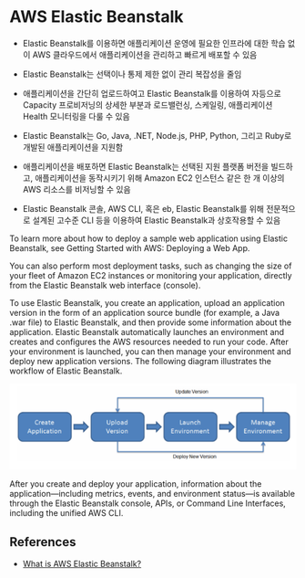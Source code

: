# AWS Elastic Beanstalk

- Elastic Beanstalk를 이용하면 애플리케이션 운영에 필요한 인프라에 대한 학습 없이 AWS 클라우드에서 애플리케이션을 관리하고 빠르게 배포할 수 있음
- Elastic Beanstalk는 선택이나 통제 제한 없이 관리 복잡성을 줄임
- 애플리케이션을 간단히 업로드하여고 Elastic Beanstalk를 이용하여 자등으로 Capacity 프로비저닝의 상세한 부분과 로드밸런싱, 스케일링, 애플리케이션 Health 모니터링을 다룰 수 있음

- Elastic Beanstalk는 Go, Java, .NET, Node.js, PHP, Python, 그리고 Ruby로 개발된 애플리케이션을 지원함
- 애플리케이션을 배포하면 Elastic Beanstalk는 선택된 지원 플랫폼 버전을 빌드하고, 애플리케이션을 동작시키기 위해 Amazon EC2 인스턴스 같은 한 개 이상의 AWS 리소스를 비저닝할 수 있음

- Elastic Beanstalk 콘솔, AWS CLI, 혹은 eb, Elastic Beanstalk를 위해 전문적으로 설계된 고수준 CLI 등을 이용하여 Elastic Beanstalk과 상호작용할 수 있음

To learn more about how to deploy a sample web application using Elastic Beanstalk, see Getting Started with AWS: Deploying a Web App.

You can also perform most deployment tasks, such as changing the size of your fleet of Amazon EC2 instances or monitoring your application, directly from the Elastic Beanstalk web interface (console).

To use Elastic Beanstalk, you create an application, upload an application version in the form of an application source bundle (for example, a Java .war file) to Elastic Beanstalk, and then provide some information about the application. Elastic Beanstalk automatically launches an environment and creates and configures the AWS resources needed to run your code. After your environment is launched, you can then manage your environment and deploy new application versions. The following diagram illustrates the workflow of Elastic Beanstalk.

![alt text](../../images/cloud/beanstalk.png)

After you create and deploy your application, information about the application—including metrics, events, and environment status—is available through the Elastic Beanstalk console, APIs, or Command Line Interfaces, including the unified AWS CLI.


## References
- [What is AWS Elastic Beanstalk?](https://docs.aws.amazon.com/elasticbeanstalk/latest/dg/Welcome.html)